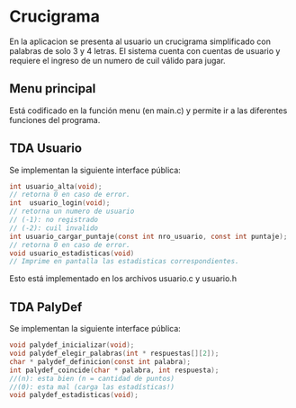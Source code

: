 ﻿# Crucigrama #

En la aplicacion se presenta al usuario un crucigrama simplificado con palabras
de solo 3 y 4 letras. El sistema cuenta con cuentas de usuario y requiere el
ingreso de un numero de cuil válido para jugar.

## Menu principal ##

Está codificado en la función menu (en main.c) y permite ir a las diferentes
funciones del programa.

## TDA Usuario ##

Se implementan la siguiente interface pública:

``` c
int usuario_alta(void);
// retorna 0 en caso de error.
int  usuario_login(void);
// retorna un numero de usuario
// (-1): no registrado
// (-2): cuil invalido
int usuario_cargar_puntaje(const int nro_usuario, const int puntaje);
// retorna 0 en caso de error.
void usuario_estadisticas(void)
// Imprime en pantalla las estadisticas correspondientes.
```

Esto está implementado en los archivos usuario.c y usuario.h

## TDA PalyDef ##

Se implementan la siguiente interface pública:

``` c
void palydef_inicializar(void);
void palydef_elegir_palabras(int * respuestas[][2]);
char * palydef_definicion(const int palabra);
int palydef_coincide(char * palabra, int respuesta);
//(n): esta bien (n = cantidad de puntos)
//(0): esta mal (carga las estadísticas!)
void palydef_estadisticas(void);
```

